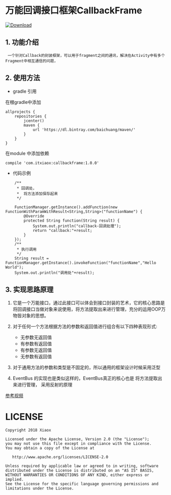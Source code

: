 # 万能回调接口框架CallbackFrame
[ ![Download](https://api.bintray.com/packages/itxiaox/maven/callbackframe/images/download.svg) ](https://bintray.com/itxiaox/maven/callbackframe/_latestVersion)

## 1. 功能介绍

     一个针对Callback的封装框架，可以用于fragment之间的通讯，解决在Activity中有多个Fragment中相互通信的问题，
  
## 2. 使用方法
 
* gradle 引用

在根gradle中添加
```
allprojects {
    repositories {
        jcenter()
        maven {
            url 'https://dl.bintray.com/baichuang/maven/'
        }
    }
}
```
在module 中添加依赖
```
compile 'com.itxiaox:callbackframe:1.0.0'
```

* 代码示例

```
	/**
	 * 回调处，
	 *  将方法添加保存起来
	 */

	FunctionManager.getInstance().addFunction(new FunctionWithParamWithResult<String,String>("functionName") {
		@Override
		protected String function(String result) {
			System.out.println("callback-回调处理");
			return "callback:"+result;
		}
	});
	/**
	 * 执行调用
	 */
	String result = FunctionManager.getInstance().invokeFunction("functionName","Hello World");
	System.out.println("调用处"+result);

```

## 3. 实现思路原理

1. 它是一个万能接口，通过此接口可以体会到接口封装的艺术，它的核心思路是将回调接口当做对象来说使用，将方法提取出来进行管理，充分的运用OOP万物皆对象的思想。

2. 对于任何一个方法根据方法的参数和返回值进行组合有以下四种表现形式:
	* 无参数无返回值
	* 有参数有返回值
	* 有参数无返回值
	* 无参数有返回值

3. 对于通用方法的参数和类型是不固定的，所以通用的框架设计时候采用泛型
4. EventBus 的实现也是类似这样的，EventBus真正的核心也是 将方法提取出来进行管理， 采用反射的原理
    
[参考视频](https://study.163.com/course/courseLearn.htm?courseId=1209230809#/learn/live?lessonId=1278875538&courseId=1209230809) 


# LICENSE

	Copyright 2018 Xiaox

	Licensed under the Apache License, Version 2.0 (the "License");
	you may not use this file except in compliance with the License.
	You may obtain a copy of the License at

	   http://www.apache.org/licenses/LICENSE-2.0

	Unless required by applicable law or agreed to in writing, software
	distributed under the License is distributed on an "AS IS" BASIS,
	WITHOUT WARRANTIES OR CONDITIONS OF ANY KIND, either express or implied.
	See the License for the specific language governing permissions and
	limitations under the License.
